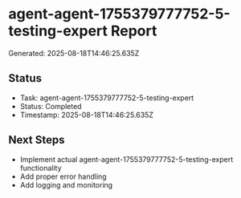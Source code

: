 # agent-agent-1755379777752-5-testing-expert Report

Generated: 2025-08-18T14:46:25.635Z

## Status
- Task: agent-agent-1755379777752-5-testing-expert
- Status: Completed
- Timestamp: 2025-08-18T14:46:25.635Z

## Next Steps
- Implement actual agent-agent-1755379777752-5-testing-expert functionality
- Add proper error handling
- Add logging and monitoring

